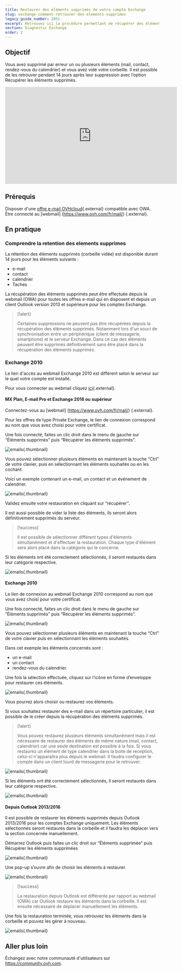 ```yaml
---
title: Restaurer des éléments supprimés de votre compte Exchange
slug: exchange-comment-retrouver-des-elements-supprimes
legacy_guide_number: 2051
excerpt: Retrouvez ici la procédure permettant de récupérer des éléments supprimés depuis votre compte Exchange
section: Diagnostic Exchange
order: 2
---
```


## Objectif

Vous avez supprimé par erreur un ou plusieurs éléments (mail, contact, rendez-vous du calendrier) et vous avez vidé votre corbeille. Il est possible de les retrouver pendant 14 jours après leur suppression avec l’option Récupérer les éléments supprimés.

<iframe width="560" height="315" src="https://www.youtube-nocookie.com/embed/z1D2wc7XWX4?start=117" title="YouTube video player" frameborder="0" allow="accelerometer; autoplay; clipboard-write; encrypted-media; gyroscope; picture-in-picture" allowfullscreen></iframe>

## Prérequis

Disposer d'une [offre e-mail OVHcloud](https://www.ovh.com/fr/emails/){.external} compatible avec OWA.
Être connecté au [webmail] (https://www.ovh.com/fr/mail/) {.external}.


## En pratique

### Comprendre la retention des elements supprimes

La rétention des éléments supprimés (corbeille vidée) est disponible durant 14 jours pour les éléments suivants :

- e-mail
- contact
- calendrier
- Taches

La récupération des éléments supprimés peut être effectuée depuis le webmail (OWA) pour toutes les offres e-mail qui en disposent et depuis un client Outlook version 2013 et supérieure pour les comptes Exchange.


> [!alert]
>
> Certaines suppressions ne peuvent pas être récupérées depuis la récupération des
> éléments supprimés. Notamment lors d'un souci de synchronisation entre un
> périphérique (client de messagerie, smartphone) et le serveur Exchange. Dans
> ce cas des éléments peuvent être supprimés définitivement sans être placé
> dans la récupération des éléments supprimés.
> 

### Exchange 2010
Le lien d'accès au webmail Exchange 2010 est différent selon le serveur sur le quel votre compte est installé.

Pour vous connecter au webmail cliquez [ici](https://ssl0.ovh.net/fr){.external}.

#### MX Plan, E-mail Pro et Exchange 2016 ou supérieur
Connectez-vous au [webmail] (https://www.ovh.com/fr/mail/) {.external}.

Pour les offres de type Private Exchange, le lien de connexion correspond au nom que vous avez choisi pour votre certificat.

Une fois connecté, faites un clic droit dans le menu de gauche sur “Éléments supprimés” puis “Récupérer les éléments supprimés”.

![emails](images/3582.png){.thumbnail}

Vous pouvez sélectionner plusieurs éléments en maintenant la touche “Ctrl” de votre clavier, puis en sélectionnant les éléments souhaités ou en les cochant.

Voici un exemple contenant un e-mail, un contact et un événement de calendrier.

![emails](images/3584.png){.thumbnail}

Validez ensuite votre restauration en cliquant sur “récupérer”.

Il est aussi possible de vider la liste des éléments, ils seront alors définitivement supprimés du serveur.

> [!success]
>
> Il est possible de sélectionner différent types d'éléments simultanément et d'effectuer la restauration.
> Chaque type d'élément sera alors placé dans la catégorie qui le concerne.
> 

Si les éléments ont été correctement sélectionnés, il seront restaurés dans leur catégorie respective.

![emails](images/3601.png){.thumbnail}


#### Exchange 2010

Le lien de connexion au webmail Exchange 2010 correspond au nom que vous avez choisi pour votre certificat.

Une fois connecté, faites un clic droit dans le menu de gauche sur “Éléments supprimés” puis “Récupérer les éléments supprimés”.

![emails](images/3574.png){.thumbnail}

Vous pouvez sélectionner plusieurs éléments en maintenant la touche “Ctrl” de votre clavier puis en sélectionnant les éléments souhaités.

Dans cet exemple les éléments concernés sont :

- un e-mail
- un contact
- rendez-vous du calendrier.

Une fois la sélection effectuée, cliquez sur l’icône en forme d’enveloppe pour restaurer ces éléments.

![emails](images/3583.png){.thumbnail}


Vous pourrez alors choisir ou restaurez vos éléments.

Si vous souhaitez restaurer des e-mail dans un répertoire particulier, il est possible de le créer depuis la récupération des éléments supprimés.

> [!alert]
>
> Vous pouvez restaurez plusieurs éléments simultanément mais il est
> nécessaire de restaurer des éléments de même nature (mail, contact,
> calendrier) car une seule destination est possible à la fois. Si vous restaurez
> un élément de type calendrier dans la boite de reception, celui-ci
> n'apparaitra plus depuis le webmail. Il faudra configurer le compte dans un
> client lourd de messagerie pour le retrouver.
> 

![emails](images/3576.png){.thumbnail}

Si les éléments ont été correctement sélectionnés, il seront restaurés dans leur catégorie respective.

![emails](images/3580.png){.thumbnail}


#### Depuis Outlook 2013/2016

Il est possible de restaurer les éléments supprimés depuis Outlook 2013/2016 pour les comptes Exchange uniquement. Les éléments sélectionnés seront restaurés dans la corbeille et il faudra les déplacer vers la section concernée manuellement.

Démarrez Outlook puis faites un clic droit sur “Éléments supprimée” puis Récupérer les éléments supprimées

![emails](images/3585.png){.thumbnail}

Une pop-up s’ouvre afin de choisir les éléments à restaurer.

![emails](images/3586.png){.thumbnail}


> [!success]
>
> La restauration depuis Outlook est différente par rapport au webmail (OWA) car
> Outlook restaure les éléments dans la corbeille. Il est ensuite nécessaire de
> déplacer manuellement les éléments.
> 

Une fois la restauration terminée, vous retrouvez les éléments dans la corbeille et pouvez les gérer à nouveau.

![emails](images/3610.png){.thumbnail}

## Aller plus loin

Échangez avec notre communauté d'utilisateurs sur <https://community.ovh.com>.

